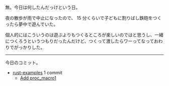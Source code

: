無。今日は何したんだっけという日。

夜の散歩が雨で中止になったので、 15 分くらいで子どもに割りばし鉄砲をつくったら夢中で遊んでいた。

個人的にはこういうのは遊ぶよりもつくるところが楽しいのではと思うし、一緒につくろうというつもりだったんだけど、つくって渡したらワーってなっておわりでがっかりした。

---

今日のコミット。

- [rust-examples](https://github.com/bouzuya/rust-examples) 1 commit
  - [Add proc_macro1](https://github.com/bouzuya/rust-examples/commit/909b7e828495ac8812a8daaa6dc61e8d06000b9f)


